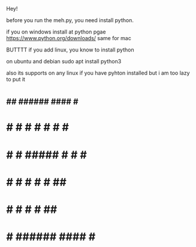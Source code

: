 Hey!

before you run the meh.py, you need install python.

if you on windows install at python pgae 
https://www.python.org/downloads/
same for mac

BUTTTT if you add linux, you know to install python

on ubuntu and debian
sudo apt install python3

also its supports on any linux if you have pyhton installed but i am too lazy to put it



#     #                      
##   ## ######  ####  #    # 
# # # # #      #    # #    # 
#  #  # #####  #    # #    # 
#     # #      #    # # ## # 
#     # #      #    # ##  ## 
#     # ######  ####  #    # 
